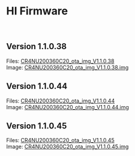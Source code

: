 # HI Firmware

<br>

## Version 1.1.0.38
Files: <a href=https://github.com/DnG-Crafts/HI-Firmware/tree/5c33cec1ef4e4932d9e0ecd91983d21b9cab9bdc>CR4NU200360C20_ota_img_V1.1.0.38</a><br>
Image: <a href=https://file2-cdn.creality.com/file/95827f773419bf995a19e2b9241288ef/CR4NU200360C20_ota_img_V1.1.0.38.img>CR4NU200360C20_ota_img_V1.1.0.38.img</a><br>

## Version 1.1.0.44
Files: <a href=https://github.com/DnG-Crafts/HI-Firmware/tree/d3cf1b9a165ac2d519ceb1d801d1be7f679659ab>CR4NU200360C20_ota_img_V1.1.0.44</a><br>
Image: <a href=https://file2-cdn.creality.com/file/122a07710489087465cdfbab0471fe7c/CR4NU200360C20_ota_img_V1.1.0.44.img>CR4NU200360C20_ota_img_V1.1.0.44.img</a><br>

## Version 1.1.0.45
Files: <a href=https://github.com/DnG-Crafts/HI-Firmware>CR4NU200360C20_ota_img_V1.1.0.45</a><br>
Image: <a href=https://file2-cdn.creality.com/file/02ac328ace09e34722ad394b0ec6e54e/CR4NU200360C20_ota_img_V1.1.0.45.img>CR4NU200360C20_ota_img_V1.1.0.45.img</a><br>
